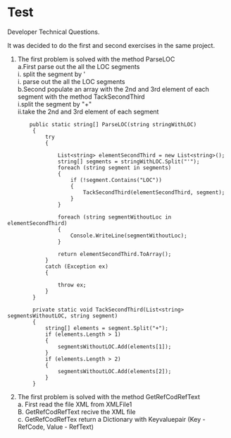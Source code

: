 # Test

Developer Technical Questions.

It was decided to do the first and second exercises in the same project.    
1. The first problem is solved with the method ParseLOC  
    a.First parse out the all the LOC segments     
        i. split the segment by '    
        i. parse out the all the LOC segments     
    b.Second populate an array with the 2nd and 3rd element of each segment with the method TackSecondThird    
        i.split the segment by "+"   
        ii.take the 2nd and 3rd element of each segment   



```
       public static string[] ParseLOC(string stringWithLOC)
        {
            try
            {

                List<string> elementSecondThird = new List<string>();
                string[] segments = stringWithLOC.Split("'");
                foreach (string segment in segments)
                {
                    if (!segment.Contains("LOC"))
                    {
                        TackSecondThird(elementSecondThird, segment);
                    }
                }

                foreach (string segmentWithoutLoc in elementSecondThird)
                {
                    Console.WriteLine(segmentWithoutLoc);
                }
                
                return elementSecondThird.ToArray();
            }
            catch (Exception ex)
            {

                throw ex;
            }
        }

        private static void TackSecondThird(List<string> segmentsWithoutLOC, string segment)
        {
            string[] elements = segment.Split("+");
            if (elements.Length > 1)
            {
                segmentsWithoutLOC.Add(elements[1]);
            }
            if (elements.Length > 2)
            {
                segmentsWithoutLOC.Add(elements[2]);
            }
        }
```
2. The first problem is solved with the method GetRefCodRefText  
    a. First read the file XML from XMLFile1  
    B. GetRefCodRefText recive the XML file  
    c. GetRefCodRefTex return a Dictionary with Keyvaluepair (Key - RefCode, Value - RefText) 